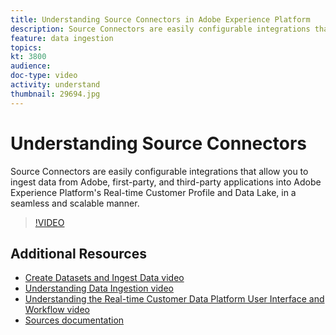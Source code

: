 ```yaml
---
title: Understanding Source Connectors in Adobe Experience Platform
description: Source Connectors are easily configurable integrations that allow you to ingest data from Adobe, first-party, and third-party applications into Adobe Experience Platform's Real-time Customer Profile and Data Lake, in a seamless and scalable manner.
feature: data ingestion
topics:
kt: 3800
audience: 
doc-type: video
activity: understand
thumbnail: 29694.jpg
---
```


# Understanding Source Connectors

Source Connectors are easily configurable integrations that allow you to ingest data from Adobe, first-party, and third-party applications into Adobe Experience Platform's Real-time Customer Profile and Data Lake, in a seamless and scalable manner.

>[!VIDEO](https://video.tv.adobe.com/v/29694?quality=12&learn=on)

## Additional Resources

* [Create Datasets and Ingest Data video](create-datasets-and-ingest-data.md)
* [Understanding Data Ingestion video](understanding-data-ingestion.md)
* [Understanding the Real-time Customer Data Platform User Interface and Workflow video](../rtcdp/understanding-the-real-time-customer-data-platform-user-interface.md)
* [Sources documentation](https://www.adobe.io/apis/experienceplatform/home/data-ingestion/data-ingestion-services.html#!api-specification/markdown/narrative/technical_overview/acp_connectors_overview/acp-connectors-overview.md)
